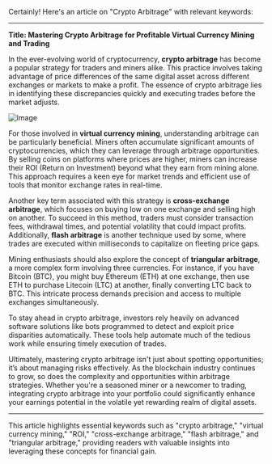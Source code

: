 Certainly! Here's an article on "Crypto Arbitrage" with relevant keywords:

---

**Title: Mastering Crypto Arbitrage for Profitable Virtual Currency Mining and Trading**

In the ever-evolving world of cryptocurrency, **crypto arbitrage** has become a popular strategy for traders and miners alike. This practice involves taking advantage of price differences of the same digital asset across different exchanges or markets to make a profit. The essence of crypto arbitrage lies in identifying these discrepancies quickly and executing trades before the market adjusts.

![Image](https://github.com/user-attachments/assets/31692037-0104-4703-abd1-696b6a7dd41b)

For those involved in **virtual currency mining**, understanding arbitrage can be particularly beneficial. Miners often accumulate significant amounts of cryptocurrencies, which they can leverage through arbitrage opportunities. By selling coins on platforms where prices are higher, miners can increase their ROI (Return on Investment) beyond what they earn from mining alone. This approach requires a keen eye for market trends and efficient use of tools that monitor exchange rates in real-time.

Another key term associated with this strategy is **cross-exchange arbitrage**, which focuses on buying low on one exchange and selling high on another. To succeed in this method, traders must consider transaction fees, withdrawal times, and potential volatility that could impact profits. Additionally, **flash arbitrage** is another technique used by some, where trades are executed within milliseconds to capitalize on fleeting price gaps.

Mining enthusiasts should also explore the concept of **triangular arbitrage**, a more complex form involving three currencies. For instance, if you have Bitcoin (BTC), you might buy Ethereum (ETH) at one exchange, then use ETH to purchase Litecoin (LTC) at another, finally converting LTC back to BTC. This intricate process demands precision and access to multiple exchanges simultaneously.

To stay ahead in crypto arbitrage, investors rely heavily on advanced software solutions like bots programmed to detect and exploit price disparities automatically. These tools help automate much of the tedious work while ensuring timely execution of trades.

Ultimately, mastering crypto arbitrage isn't just about spotting opportunities; it’s about managing risks effectively. As the blockchain industry continues to grow, so does the complexity and opportunities within arbitrage strategies. Whether you're a seasoned miner or a newcomer to trading, integrating crypto arbitrage into your portfolio could significantly enhance your earnings potential in the volatile yet rewarding realm of digital assets.

--- 

This article highlights essential keywords such as "crypto arbitrage," "virtual currency mining," "ROI," "cross-exchange arbitrage," "flash arbitrage," and "triangular arbitrage," providing readers with valuable insights into leveraging these concepts for financial gain.
